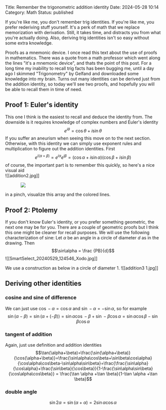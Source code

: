 Title: Remember the trigonometric addition identity
Date: 2024-05-28 10:14
Category: Math
Status: published

If you're like me, you don't remember trig identities. If you're like me, you prefer rederiving stuff yourself. It's a perk of math that we replace memorization with derivation. Still, it takes time, and distracts you from what you're actually doing. Also, deriving trig identities isn't so easy without some extra knowledge.

Proofs as a mnemonic device.
I once read this text about the use of proofs in mathematics. There was a quote from a math professor which went along the lines "it's a mnemonic device", and thats the point of this post. For a long time my inability to recall trig facts has been bugging me, until a day ago I skimmed "Trigonometry" by Gelfand and downloaded some knowledge into my brain. Turns out many identities can be derived just from the addition identity, so today we'll see two proofs, and hopefully you will be able to recall them in time of need.

## Proof 1: Euler's identity

This one I think is the easiest to recall and deduce the identity from. The downside is it requires knowledge of complex numbers and Euler's identity
$$e^{i\theta}=\cos \theta +i\sin \theta$$
If you suffer an aneurism when seeing this move on to the next section. Otherwise, with this identity we can simply use exponent rules and multiplication to figure out the addition identities. First
$$e^{i(\alpha + \beta)}=e^{i\alpha}e^{i \beta}=(\cos \alpha +i\sin \alpha)(\cos \beta+i\sin \beta)$$
of course, the important part is to remember this quickly, so here's a nice visual aid  
![[addition2.jpg]]
<p style="width:80%; margin:auto">
  <img src="{static}images/addition2.jpg" />
</p>

in a pinch, visualize this array and the colored lines.

## Proof 2: Ptolemy
If you don't know Euler's identity, or you prefer something geometric, the next one may be for you. There are a couple of geometric proofs but I think this one might be cleaner for recall purposes. We will use the following characterization of sine: Let $\alpha$ be an angle in a circle of diameter $d$ as in the drawing. Then
$$\sin\alpha = \frac {PB}{d}$$
![[SmartSelect_20240529_124546_Xodo.jpg]]

We use a construction as below in a circle of diameter 1.
![[addition3 1.jpg]]
## Deriving other identities
### cosine and sine of difference
We can just use $\cos -\alpha=\cos\alpha$ and $\sin-\alpha=-\sin\alpha$, so for example
$$
\sin(\alpha-\beta)=\sin(\alpha+(-\beta))=\sin\alpha\cos-\beta+\sin-\beta\cos\alpha=\sin\alpha\cos\beta-\sin\beta\cos\alpha
$$
### tangent of addition
Again, just use definition and addition identities
$$\tan(\alpha+\beta)=\frac{\sin(\alpha+\beta)}{\cos(\alpha+\beta)}=\frac{\sin\alpha\cos\beta+\sin\beta\cos\alpha}{\cos\alpha\cos\beta-\sin\alpha\sin\beta}=\frac{\frac{\sin\alpha}{\cos\alpha}+\frac{\sin\beta}{\cos\beta}}{1-\frac{\sin\alpha\sin\beta}{\cos\alpha\cos\beta}} = \frac{\tan \alpha +\tan \beta}{1-\tan \alpha +\tan \beta}$$
### double angle
$$
\sin2\alpha = \sin(\alpha+\alpha)=2\sin\alpha\cos\alpha
$$
